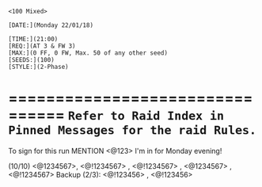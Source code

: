 ```MD
<100 Mixed>

[DATE:](Monday 22/01/18)

[TIME:](21:00)
[REQ:](AT 3 & FW 3)
[MAX:](0 FF, 0 FW, Max. 50 of any other seed)
[SEEDS:](100)
[STYLE:](2-Phase)
```
================================
```Refer to Raid Index in Pinned Messages for the raid Rules.```
================================
To sign for this run MENTION <@123> I'm in for Monday evening!

(10/10)
<@1234567>,  <@!1234567> , <@!1234567> , <@1234567> , <@!1234567>
Backup (2/3): <@!123456> , <@!123456>
